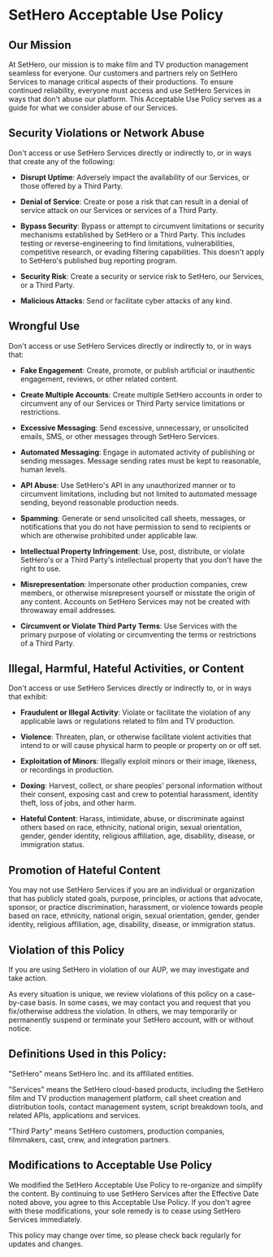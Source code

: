 # SetHero Acceptable Use Policy

## Our Mission

At SetHero, our mission is to make film and TV production management seamless for everyone. Our customers and partners rely on SetHero Services to manage critical aspects of their productions. To ensure continued reliability, everyone must access and use SetHero Services in ways that don't abuse our platform. This Acceptable Use Policy serves as a guide for what we consider abuse of our Services.

## Security Violations or Network Abuse

Don't access or use SetHero Services directly or indirectly to, or in ways that create any of the following:

- **Disrupt Uptime**: Adversely impact the availability of our Services, or those offered by a Third Party.

- **Denial of Service**: Create or pose a risk that can result in a denial of service attack on our Services or services of a Third Party.

- **Bypass Security**: Bypass or attempt to circumvent limitations or security mechanisms established by SetHero or a Third Party. This includes testing or reverse-engineering to find limitations, vulnerabilities, competitive research, or evading filtering capabilities. This doesn't apply to SetHero's published bug reporting program.

- **Security Risk**: Create a security or service risk to SetHero, our Services, or a Third Party.

- **Malicious Attacks**: Send or facilitate cyber attacks of any kind.

## Wrongful Use

Don't access or use SetHero Services directly or indirectly to, or in ways that:

- **Fake Engagement**: Create, promote, or publish artificial or inauthentic engagement, reviews, or other related content.

- **Create Multiple Accounts**: Create multiple SetHero accounts in order to circumvent any of our Services or Third Party service limitations or restrictions.

- **Excessive Messaging**: Send excessive, unnecessary, or unsolicited emails, SMS, or other messages through SetHero Services.

- **Automated Messaging**: Engage in automated activity of publishing or sending messages. Message sending rates must be kept to reasonable, human levels.

- **API Abuse**: Use SetHero's API in any unauthorized manner or to circumvent limitations, including but not limited to automated message sending, beyond reasonable production needs.

- **Spamming**: Generate or send unsolicited call sheets, messages, or notifications that you do not have permission to send to recipients or which are otherwise prohibited under applicable law.

- **Intellectual Property Infringement**: Use, post, distribute, or violate SetHero's or a Third Party's intellectual property that you don't have the right to use.

- **Misrepresentation**: Impersonate other production companies, crew members, or otherwise misrepresent yourself or misstate the origin of any content. Accounts on SetHero Services may not be created with throwaway email addresses.

- **Circumvent or Violate Third Party Terms**: Use Services with the primary purpose of violating or circumventing the terms or restrictions of a Third Party.

## Illegal, Harmful, Hateful Activities, or Content

Don't access or use SetHero Services directly or indirectly to, or in ways that exhibit:

- **Fraudulent or Illegal Activity**: Violate or facilitate the violation of any applicable laws or regulations related to film and TV production.

- **Violence**: Threaten, plan, or otherwise facilitate violent activities that intend to or will cause physical harm to people or property on or off set.

- **Exploitation of Minors**: Illegally exploit minors or their image, likeness, or recordings in production.

- **Doxing**: Harvest, collect, or share peoples' personal information without their consent, exposing cast and crew to potential harassment, identity theft, loss of jobs, and other harm.

- **Hateful Content**: Harass, intimidate, abuse, or discriminate against others based on race, ethnicity, national origin, sexual orientation, gender, gender identity, religious affiliation, age, disability, disease, or immigration status.

## Promotion of Hateful Content

You may not use SetHero Services if you are an individual or organization that has publicly stated goals, purpose, principles, or actions that advocate, sponsor, or practice discrimination, harassment, or violence towards people based on race, ethnicity, national origin, sexual orientation, gender, gender identity, religious affiliation, age, disability, disease, or immigration status.

## Violation of this Policy

If you are using SetHero in violation of our AUP, we may investigate and take action.

As every situation is unique, we review violations of this policy on a case-by-case basis. In some cases, we may contact you and request that you fix/otherwise address the violation. In others, we may temporarily or permanently suspend or terminate your SetHero account, with or without notice.

## Definitions Used in this Policy:

"SetHero" means SetHero Inc. and its affiliated entities.

"Services" means the SetHero cloud-based products, including the SetHero film and TV production management platform, call sheet creation and distribution tools, contact management system, script breakdown tools, and related APIs, applications and services.

"Third Party" means SetHero customers, production companies, filmmakers, cast, crew, and integration partners.

## Modifications to Acceptable Use Policy

We modified the SetHero Acceptable Use Policy to re-organize and simplify the content. By continuing to use SetHero Services after the Effective Date noted above, you agree to this Acceptable Use Policy. If you don't agree with these modifications, your sole remedy is to cease using SetHero Services immediately.

This policy may change over time, so please check back regularly for updates and changes.
